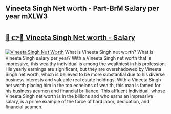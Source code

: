 ## Vineeta Singh N𝚎t w𝚘rth - Part-BrM S𝚊lary per year mXLW3

# <h2><a href="http://gc1hpud.nevu.top/?p=Vineeta+Singh">🔗 👉🔴 Vineeta Singh N𝚎t w𝚘rth - S𝚊lary</a></h2>

[![Vineeta Singh N𝚎t W𝚘rth](https://i.imgur.com/Oavwk0R.jpeg)](http://gc1hpud.nevu.top/?p=Vineeta+Singh)
What is Vineeta Singh n𝚎t w𝚘rth? What is Vineeta Singh s𝚊lary per year?
With a Vineeta Singh net worth that is impressive, this wealthy individual is among the wealthiest in his profession. His yearly earnings are significant, but they are overshadowed by Vineeta Singh net worth, which is believed to be more substantial due to his diverse business interests and valuable real estate holdings. With a Vineeta Singh net worth placing him in the top echelons of wealth, this man is famed for his business acumen and financial brilliance. This affluent individual, whose Vineeta Singh net worth is in the billions and who earns an impressive salary, is a prime example of the force of hard labor, dedication, and financial acumen.
